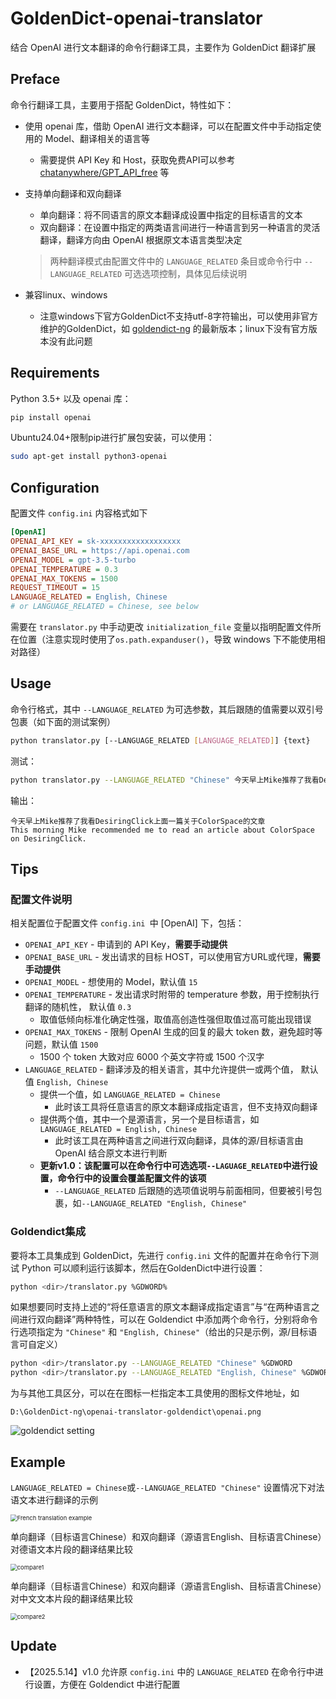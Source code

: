 # GoldenDict-openai-translator

结合 OpenAI 进行文本翻译的命令行翻译工具，主要作为 GoldenDict 翻译扩展

## Preface

命令行翻译工具，主要用于搭配 GoldenDict，特性如下：

- 使用 openai 库，借助 OpenAI 进行文本翻译，可以在配置文件中手动指定使用的 Model、翻译相关的语言等
  - 需要提供 API Key 和 Host，获取免费API可以参考 [chatanywhere/GPT_API_free](https://github.com/chatanywhere/GPT_API_free) 等

- 支持单向翻译和双向翻译

  - 单向翻译：将不同语言的原文本翻译成设置中指定的目标语言的文本
  - 双向翻译：在设置中指定的两类语言间进行一种语言到另一种语言的灵活翻译，翻译方向由 OpenAI 根据原文本语言类型决定

  > 两种翻译模式由配置文件中的 `LANGUAGE_RELATED` 条目或命令行中 `--LANGUAGE_RELATED` 可选选项控制，具体见后续说明

- 兼容linux、windows
  - 注意windows下官方GoldenDict不支持utf-8字符输出，可以使用非官方维护的GoldenDict，如 [goldendict-ng](https://github.com/xiaoyifang/goldendict-ng) 的最新版本；linux下没有官方版本没有此问题

## Requirements

Python 3.5+ 以及 openai 库：

```bash
pip install openai
```

Ubuntu24.04+限制pip进行扩展包安装，可以使用：

```bash
sudo apt-get install python3-openai
```

## Configuration

配置文件 `config.ini` 内容格式如下

```ini
[OpenAI]
OPENAI_API_KEY = sk-xxxxxxxxxxxxxxxxxx
OPENAI_BASE_URL = https://api.openai.com
OPENAI_MODEL = gpt-3.5-turbo
OPENAI_TEMPERATURE = 0.3
OPENAI_MAX_TOKENS = 1500
REQUEST_TIMEOUT = 15
LANGUAGE_RELATED = English, Chinese 
# or LANGUAGE_RELATED = Chinese, see below
```

需要在 `translator.py` 中手动更改 `initialization_file` 变量以指明配置文件所在位置（注意实现时使用了`os.path.expanduser()`，导致 windows 下不能使用相对路径）

## Usage

命令行格式，其中 `--LANGUAGE_RELATED` 为可选参数，其后跟随的值需要以双引号包裹（如下面的测试案例）

```bash
python translator.py [--LANGUAGE_RELATED [LANGUAGE_RELATED]] {text}
```

测试：

```bash
python translator.py --LANGUAGE_RELATED "Chinese" 今天早上Mike推荐了我看DesiringClick上面一篇关于ColorSpace的文章
```

输出：

```
今天早上Mike推荐了我看DesiringClick上面一篇关于ColorSpace的文章
This morning Mike recommended me to read an article about ColorSpace on DesiringClick.
```

## Tips

### 配置文件说明

相关配置位于配置文件 `config.ini `中 [OpenAI] 下，包括：

- `OPENAI_API_KEY`  - 申请到的 API Key，**需要手动提供**
- `OPENAI_BASE_URL`  - 发出请求的目标 HOST，可以使用官方URL或代理，**需要手动提供**
- `OPENAI_MODEL`  - 想使用的 Model，默认值 `15`
- `OPENAI_TEMPERATURE`  - 发出请求时附带的 temperature 参数，用于控制执行翻译的随机性， 默认值 `0.3`
  - 取值低倾向标准化确定性强，取值高创造性强但取值过高可能出现错误
- `OPENAI_MAX_TOKENS`  - 限制 OpenAI 生成的回复的最大 token 数，避免超时等问题，默认值 `1500`
  - 1500 个 token 大致对应 6000 个英文字符或 1500 个汉字
- `LANGUAGE_RELATED`  - 翻译涉及的相关语言，其中允许提供一或两个值， 默认值 `English, Chinese`
  - 提供一个值，如 `LANGUAGE_RELATED = Chinese`
    - 此时该工具将任意语言的原文本翻译成指定语言，但不支持双向翻译
  - 提供两个值，其中一个是源语言，另一个是目标语言，如  `LANGUAGE_RELATED = English, Chinese`
    - 此时该工具在两种语言之间进行双向翻译，具体的源/目标语言由 OpenAI 结合原文本进行判断
  - **更新v1.0：该配置可以在命令行中可选选项`--LAGUAGE_RELATED`中进行设置，命令行中的设置会覆盖配置文件的该项**
    - `--LANGUAGE_RELATED` 后跟随的选项值说明与前面相同，但要被引号包裹，如`--LANGUAGE_RELATED "English, Chinese"`

### Goldendict集成

要将本工具集成到 GoldenDict，先进行 `config.ini` 文件的配置并在命令行下测试 Python 可以顺利运行该脚本，然后在GoldenDict中进行设置：
```bash
python <dir>/translator.py %GDWORD%
```

如果想要同时支持上述的“将任意语言的原文本翻译成指定语言”与“在两种语言之间进行双向翻译”两种特性，可以在 Goldendict 中添加两个命令行，分别将命令行选项指定为 `"Chinese"` 和 `"English, Chinese"`（给出的只是示例，源/目标语言可自定义）

```bash
python <dir>/translator.py --LANGUAGE_RELATED "Chinese" %GDWORD
python <dir>/translator.py --LANGUAGE_RELATED "English, Chinese" %GDWORD
```

为与其他工具区分，可以在在图标一栏指定本工具使用的图标文件地址，如

```
D:\GoldenDict-ng\openai-translator-goldendict\openai.png
```

![goldendict setting](./images/goldendict.png)

## Example

`LANGUAGE_RELATED = Chinese`或`--LANGUAGE_RELATED "Chinese"` 设置情况下对法语文本进行翻译的示例

<img src="./images/French_translate.png" alt="French translation example" style="zoom:67%;" />

单向翻译（目标语言Chinese）和双向翻译（源语言English、目标语言Chinese）对德语文本片段的翻译结果比较

<img src="./images/compare1.png" alt="compare1" style="zoom: 67%;" />

单向翻译（目标语言Chinese）和双向翻译（源语言English、目标语言Chinese）对中文文本片段的翻译结果比较

<img src="./images/compare2.png" alt="compare2" style="zoom: 67%;" />

## Update

- 【2025.5.14】v1.0 允许原 `config.ini` 中的 `LANGUAGE_RELATED` 在命令行中进行设置，方便在 Goldendict 中进行配置